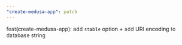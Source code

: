 ```yaml
---
"create-medusa-app": patch
---
```


feat(create-medusa-app): add `stable` option + add URI encoding to database string

